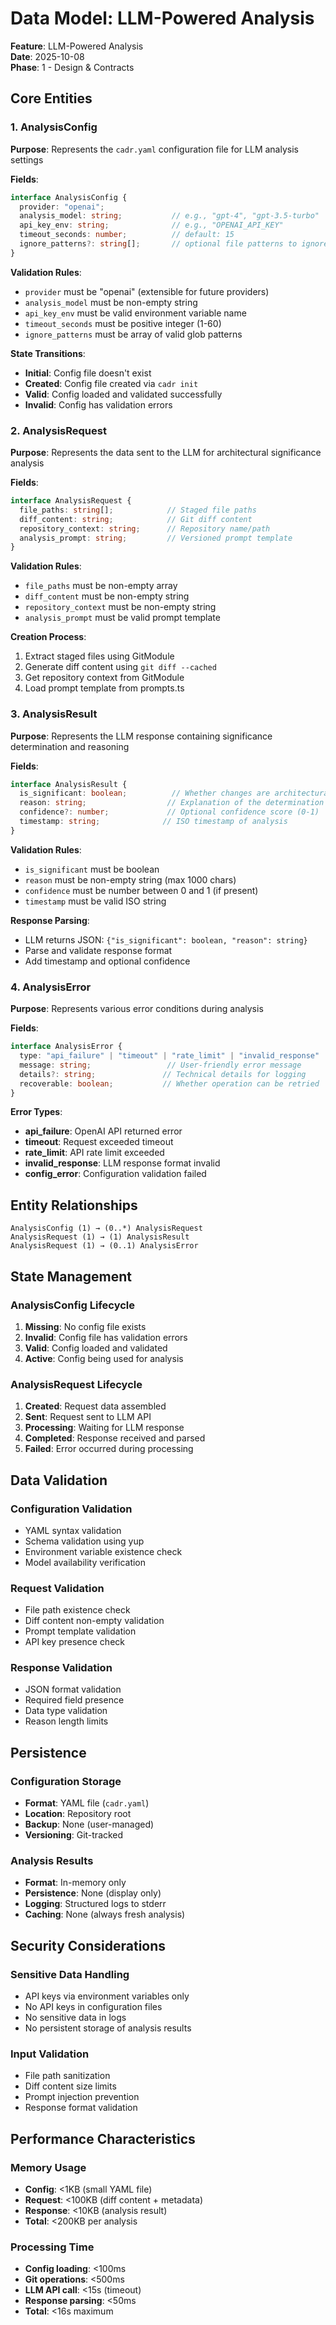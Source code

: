 # Data Model: LLM-Powered Analysis

**Feature**: LLM-Powered Analysis  
**Date**: 2025-10-08  
**Phase**: 1 - Design & Contracts

## Core Entities

### 1. AnalysisConfig

**Purpose**: Represents the `cadr.yaml` configuration file for LLM analysis settings

**Fields**:
```typescript
interface AnalysisConfig {
  provider: "openai";
  analysis_model: string;           // e.g., "gpt-4", "gpt-3.5-turbo"
  api_key_env: string;              // e.g., "OPENAI_API_KEY"
  timeout_seconds: number;          // default: 15
  ignore_patterns?: string[];       // optional file patterns to ignore
}
```

**Validation Rules**:
- `provider` must be "openai" (extensible for future providers)
- `analysis_model` must be non-empty string
- `api_key_env` must be valid environment variable name
- `timeout_seconds` must be positive integer (1-60)
- `ignore_patterns` must be array of valid glob patterns

**State Transitions**:
- **Initial**: Config file doesn't exist
- **Created**: Config file created via `cadr init`
- **Valid**: Config loaded and validated successfully
- **Invalid**: Config has validation errors

### 2. AnalysisRequest

**Purpose**: Represents the data sent to the LLM for architectural significance analysis

**Fields**:
```typescript
interface AnalysisRequest {
  file_paths: string[];            // Staged file paths
  diff_content: string;            // Git diff content
  repository_context: string;      // Repository name/path
  analysis_prompt: string;         // Versioned prompt template
}
```

**Validation Rules**:
- `file_paths` must be non-empty array
- `diff_content` must be non-empty string
- `repository_context` must be non-empty string
- `analysis_prompt` must be valid prompt template

**Creation Process**:
1. Extract staged files using GitModule
2. Generate diff content using `git diff --cached`
3. Get repository context from GitModule
4. Load prompt template from prompts.ts

### 3. AnalysisResult

**Purpose**: Represents the LLM response containing significance determination and reasoning

**Fields**:
```typescript
interface AnalysisResult {
  is_significant: boolean;          // Whether changes are architecturally significant
  reason: string;                  // Explanation of the determination
  confidence?: number;             // Optional confidence score (0-1)
  timestamp: string;              // ISO timestamp of analysis
}
```

**Validation Rules**:
- `is_significant` must be boolean
- `reason` must be non-empty string (max 1000 chars)
- `confidence` must be number between 0 and 1 (if present)
- `timestamp` must be valid ISO string

**Response Parsing**:
- LLM returns JSON: `{"is_significant": boolean, "reason": string}`
- Parse and validate response format
- Add timestamp and optional confidence

### 4. AnalysisError

**Purpose**: Represents various error conditions during analysis

**Fields**:
```typescript
interface AnalysisError {
  type: "api_failure" | "timeout" | "rate_limit" | "invalid_response" | "config_error";
  message: string;                 // User-friendly error message
  details?: string;               // Technical details for logging
  recoverable: boolean;           // Whether operation can be retried
}
```

**Error Types**:
- **api_failure**: OpenAI API returned error
- **timeout**: Request exceeded timeout
- **rate_limit**: API rate limit exceeded
- **invalid_response**: LLM response format invalid
- **config_error**: Configuration validation failed

## Entity Relationships

```
AnalysisConfig (1) → (0..*) AnalysisRequest
AnalysisRequest (1) → (1) AnalysisResult
AnalysisRequest (1) → (0..1) AnalysisError
```

## State Management

### AnalysisConfig Lifecycle
1. **Missing**: No config file exists
2. **Invalid**: Config file has validation errors
3. **Valid**: Config loaded and validated
4. **Active**: Config being used for analysis

### AnalysisRequest Lifecycle
1. **Created**: Request data assembled
2. **Sent**: Request sent to LLM API
3. **Processing**: Waiting for LLM response
4. **Completed**: Response received and parsed
5. **Failed**: Error occurred during processing

## Data Validation

### Configuration Validation
- YAML syntax validation
- Schema validation using yup
- Environment variable existence check
- Model availability verification

### Request Validation
- File path existence check
- Diff content non-empty validation
- Prompt template validation
- API key presence check

### Response Validation
- JSON format validation
- Required field presence
- Data type validation
- Reason length limits

## Persistence

### Configuration Storage
- **Format**: YAML file (`cadr.yaml`)
- **Location**: Repository root
- **Backup**: None (user-managed)
- **Versioning**: Git-tracked

### Analysis Results
- **Format**: In-memory only
- **Persistence**: None (display only)
- **Logging**: Structured logs to stderr
- **Caching**: None (always fresh analysis)

## Security Considerations

### Sensitive Data Handling
- API keys via environment variables only
- No API keys in configuration files
- No sensitive data in logs
- No persistent storage of analysis results

### Input Validation
- File path sanitization
- Diff content size limits
- Prompt injection prevention
- Response format validation

## Performance Characteristics

### Memory Usage
- **Config**: <1KB (small YAML file)
- **Request**: <100KB (diff content + metadata)
- **Response**: <10KB (analysis result)
- **Total**: <200KB per analysis

### Processing Time
- **Config loading**: <100ms
- **Git operations**: <500ms
- **LLM API call**: <15s (timeout)
- **Response parsing**: <50ms
- **Total**: <16s maximum
